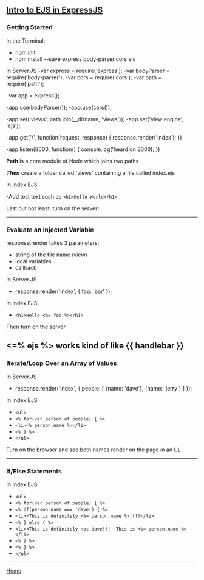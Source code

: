 ## [Intro to EJS in ExpressJS](https://www.youtube.com/playlist?list=PL7sCSgsRZ-slYARh3YJIqPGZqtGVqZRGt)

### Getting Started

In the Terminal:
- npm init
- npm install --save express body-parser cors ejs

In Server.JS
-var express = require('express');
-var bodyParser = require('body-parser');
-var cors = require('cors');
-var path = require('path');

-var app = express();

-app.use(bodyParser());
-app.use(cors());

-app.set('views', path.join(__dirname, 'views'));
-app.set('view engine', 'ejs');

-app.get('/', function(request, response) {
  response.render('index');
})

-app.listen(8000, function() {
  console.log('heard on 8000);
})


**Path** is a core module of Node which joins two paths

***Then*** create a folder called 'views' containing a file called index.ejs

In Index.EJS

-Add test text such as `<h1>Hello World</h1>`

Last but not least, turn on the server!

---

### Evaluate an Injected Variable

response.render takes 3 parameters:
- string of the file name (view) 
- local variables
- callback

In Server.JS
- response.render('index', {
  foo: 'bar'
});

In Index.EJS
- `<h1>Hello <%= foo %></h1>`

Then turn on the server

<=% ejs %> works kind of like {{ handlebar }}
---

### Iterate/Loop Over an Array of Values

In Server.JS
- response.render('index', {
  people: [
    {name: 'dave'},
    {name: 'jerry'}
  ]
});

In Index.EJS
- `<ul>`
- `<% for(var person of people) { %>`
- `<li><% person.name %></li>`
- `<% } %>`
- `</ul>`

Turn on the browser and see both names render on the page in an UL

---

### If/Else Statements

In Index.EJS
- `<ul>`
- `<% for(var person of people) { %>`
- `<% if(person.name === 'dave') { %>`
- `<li><This is definitely <%= person.name %>!!!!</li>`
- `<% } else { %>`
- `<li><This is definitely not dave!!!  This is <%= person.name %></li>`
- `<% } %>`
- `<% } %>`
- `</ul>`

---

[Home](https://jchinzi.github.io/reading-notes/)